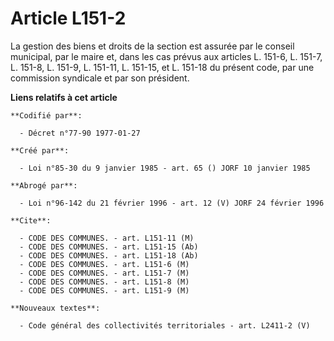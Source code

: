 # Article L151-2

La gestion des biens et droits de la section est assurée par le conseil municipal, par le maire et, dans les cas prévus aux
articles L. 151-6, L. 151-7, L. 151-8, L. 151-9, L. 151-11, L. 151-15, et L. 151-18 du présent code, par une commission
syndicale et par son président.

**Liens relatifs à cet article**

	**Codifié par**:

	  - Décret n°77-90 1977-01-27

	**Créé par**:

	  - Loi n°85-30 du 9 janvier 1985 - art. 65 () JORF 10 janvier 1985

	**Abrogé par**:

	  - Loi n°96-142 du 21 février 1996 - art. 12 (V) JORF 24 février 1996

	**Cite**:

	  - CODE DES COMMUNES. - art. L151-11 (M)
	  - CODE DES COMMUNES. - art. L151-15 (Ab)
	  - CODE DES COMMUNES. - art. L151-18 (Ab)
	  - CODE DES COMMUNES. - art. L151-6 (M)
	  - CODE DES COMMUNES. - art. L151-7 (M)
	  - CODE DES COMMUNES. - art. L151-8 (M)
	  - CODE DES COMMUNES. - art. L151-9 (M)

	**Nouveaux textes**:

	  - Code général des collectivités territoriales - art. L2411-2 (V)
